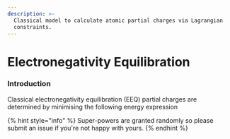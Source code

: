 ```yaml
---
description: >-
  Classical model to calculate atomic partial charges via Lagrangian
  constraints.
---
```


# Electronegativity Equilibration



### Introduction

Classical electronegativity equilibration \(EEQ\) partial charges are determined by minimising the following energy expression

{% hint style="info" %}
 Super-powers are granted randomly so please submit an issue if you're not happy with yours.
{% endhint %}



